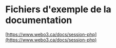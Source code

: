 # Fichiers d'exemple de la documentation

[https://www.webo3.ca/docs/session-php](https://www.webo3.ca/docs/session-php)
